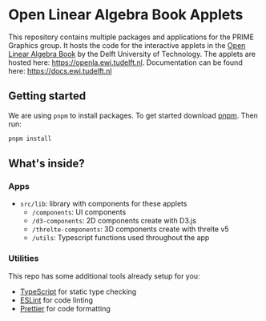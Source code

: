 # Open Linear Algebra Book Applets

This repository contains multiple packages and applications for the PRIME Graphics group. It hosts the code for the interactive applets in the [Open Linear Algebra Book](https://dbalague.pages.ewi.tudelft.nl/openlabook/index.html) by the Delft University of Technology. The applets are hosted here: https://openla.ewi.tudelft.nl. Documentation can be found here: https://docs.ewi.tudelft.nl

## Getting started

We are using `pnpm` to install packages. To get started download [pnpm](https://pnpm.io/). Then run:

```bash
pnpm install
```

## What's inside?

### Apps

- `src/lib`: library with components for these applets
  - `/components`: UI components
  - `/d3-components`: 2D components create with D3.js
  - `/threlte-components`: 3D components create with threlte v5
  - `/utils`: Typescript functions used throughout the app

### Utilities

This repo has some additional tools already setup for you:

- [TypeScript](https://www.typescriptlang.org/) for static type checking
- [ESLint](https://eslint.org/) for code linting
- [Prettier](https://prettier.io) for code formatting
